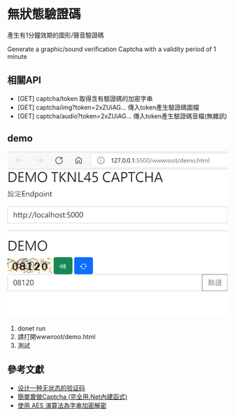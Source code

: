 # 無狀態驗證碼

產生有1分鐘效期的圖形/聲音驗證碼

Generate a graphic/sound verification Captcha with a validity period of 1 minute 


## 相關API

* [GET] captcha/token 取得含有驗證碼的加密字串
* [GET] captcha/img?token=2xZUiAG...  傳入token產生驗證碼圖檔
* [GET] captcha/audio?token=2xZUiAG...  傳入token產生驗證碼音檔(無雜訊)

## demo

![demo](wwwroot/demo.png "DEMO")

1. donet run
2. 請打開wwwroot/demo.html
3. 測試

## 參考文獻
* [设计一种无状态的验证码](https://monkeywie.cn/2020/03/26/stateless-captcha/)
* [簡單實做Captcha (完全用.Net內建函式) ](https://dotblogs.com.tw/kennyshu/2009/11/09/11504 )
* [使用 AES 演算法為字串加密解密](https://dotblogs.com.tw/jwpl102216/2016/10/23/120443)